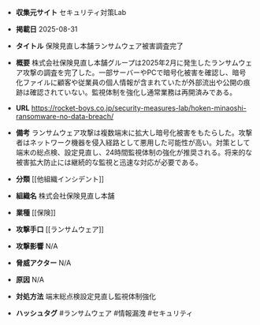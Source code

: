 - **収集元サイト**
セキュリティ対策Lab

- **掲載日**
2025-08-31

- **タイトル**
保険見直し本舗ランサムウェア被害調査完了

- **概要**
株式会社保険見直し本舗グループは2025年2月に発生したランサムウェア攻撃の調査を完了した。一部サーバーやPCで暗号化被害を確認し、暗号化ファイルに顧客や従業員の個人情報が含まれていたが外部流出や公開の痕跡は確認されていない。監視体制を強化し通常業務は再開済みである。

- **URL**
https://rocket-boys.co.jp/security-measures-lab/hoken-minaoshi-ransomware-no-data-breach/

- **備考**
ランサムウェア攻撃は複数端末に拡大し暗号化被害をもたらした。攻撃者はネットワーク機器を侵入経路として悪用した可能性が高い。対策として端末の総点検、設定見直し、24時間監視体制の強化が推奨される。将来的な被害拡大防止には継続的な監視と迅速な対応が必要である。

- **分類**
[[他組織インシデント]]

- **組織名**
株式会社保険見直し本舗

- **業種**
[[保険]]

- **攻撃手口**
[[ランサムウェア]]

- **攻撃影響**
N/A

- **脅威アクター**
N/A

- **原因**
N/A

- **対処方法**
端末総点検設定見直し監視体制強化

- **ハッシュタグ**
#ランサムウェア #情報漏洩 #セキュリティ
